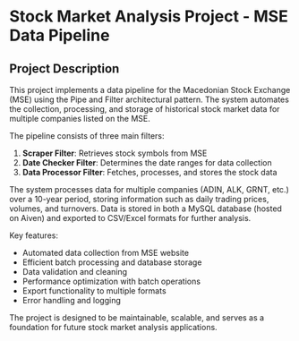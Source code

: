 # Stock Market Analysis Project - MSE Data Pipeline

## Project Description

This project implements a data pipeline for the Macedonian Stock Exchange (MSE) using the Pipe and Filter architectural pattern. The system automates the collection, processing, and storage of historical stock market data for multiple companies listed on the MSE.

The pipeline consists of three main filters:
1. **Scraper Filter**: Retrieves stock symbols from MSE
2. **Date Checker Filter**: Determines the date ranges for data collection
3. **Data Processor Filter**: Fetches, processes, and stores the stock data

The system processes data for multiple companies (ADIN, ALK, GRNT, etc.) over a 10-year period, storing information such as daily trading prices, volumes, and turnovers. Data is stored in both a MySQL database (hosted on Aiven) and exported to CSV/Excel formats for further analysis.

Key features:
- Automated data collection from MSE website
- Efficient batch processing and database storage
- Data validation and cleaning
- Performance optimization with batch operations
- Export functionality to multiple formats
- Error handling and logging

The project is designed to be maintainable, scalable, and serves as a foundation for future stock market analysis applications.